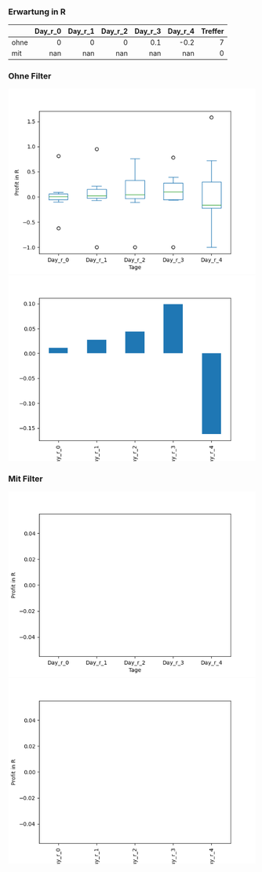 ### Erwartung in R
|      |   Day_r_0 |   Day_r_1 |   Day_r_2 |   Day_r_3 |   Day_r_4 |   Treffer |
|:-----|----------:|----------:|----------:|----------:|----------:|----------:|
| ohne |         0 |         0 |         0 |       0.1 |      -0.2 |         7 |
| mit  |       nan |       nan |       nan |     nan   |     nan   |         0 |

### Ohne Filter
![image info](./data/ABNY_box_all.png)
![image info](./data/ABNY_median_all.png)

### Mit Filter
![image info](./data/ABNY_box_filtered.png)
![image info](./data/ABNY_median_filtered.png)